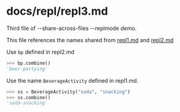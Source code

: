 # docs/repl/repl3.md

Third file of --share-across-files --replmode demo.

This file references the names shared from [repl1.md](repl1.md) and [repl2.md](repl2.md)

Use `bp` defined in repl2.md
```python
>>> bp.combine()
'beer-partying'
```

Use the name `BeverageActivity` defined in repl1.md.
```python
>>> ss = BeverageActivity("soda", "snacking")
>>> ss.combine()
'soda-snacking'
```

